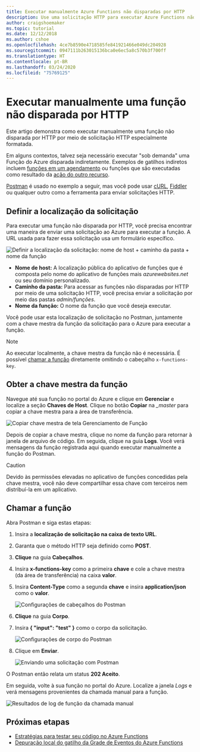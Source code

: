```yaml
---
title: Executar manualmente Azure Functions não disparadas por HTTP
description: Use uma solicitação HTTP para executar Azure Functions não disparadas por HTTP
author: craigshoemaker
ms.topic: tutorial
ms.date: 12/12/2018
ms.author: cshoe
ms.openlocfilehash: 4ce7b8590e4718585fe841921466e049dc204928
ms.sourcegitcommit: 0947111b263015136bca0e6ec5a8c570b3f700ff
ms.translationtype: HT
ms.contentlocale: pt-BR
ms.lasthandoff: 03/24/2020
ms.locfileid: "75769125"
---
```

# <a name="manually-run-a-non-http-triggered-function"></a>Executar manualmente uma função não disparada por HTTP

Este artigo demonstra como executar manualmente uma função não disparada por HTTP por meio de solicitação HTTP especialmente formatada.

Em alguns contextos, talvez seja necessário executar "sob demanda" uma Função do Azure disparada indiretamente.  Exemplos de gatilhos indiretos incluem [funções em um agendamento](./functions-create-scheduled-function.md) ou funções que são executadas como resultado da [ação do outro recurso](./functions-create-storage-blob-triggered-function.md). 

[Postman](https://www.getpostman.com/) é usado no exemplo a seguir, mas você pode usar [cURL](https://curl.haxx.se/), [Fiddler](https://www.telerik.com/fiddler) ou qualquer outro como a ferramenta para enviar solicitações HTTP.

## <a name="define-the-request-location"></a>Definir a localização da solicitação

Para executar uma função não disparada por HTTP, você precisa encontrar uma maneira de enviar uma solicitação ao Azure para executar a função. A URL usada para fazer essa solicitação usa um formulário específico.

![Definir a localização da solicitação: nome de host + caminho da pasta + nome da função](./media/functions-manually-run-non-http/azure-functions-admin-url-anatomy.png)

- **Nome de host:** A localização pública do aplicativo de funções que é composta pelo nome do aplicativo de funções mais *azurewebsites.net* ou seu domínio personalizado.
- **Caminho da pasta:** Para acessar as funções não disparadas por HTTP por meio de uma solicitação HTTP, você precisa enviar a solicitação por meio das pastas *admin/funções*.
- **Nome da função:** O nome da função que você deseja executar.

Você pode usar esta localização de solicitação no Postman, juntamente com a chave mestra da função da solicitação para o Azure para executar a função.

> [!NOTE]
> Ao executar localmente, a chave mestra da função não é necessária. É possível [chamar a função](#call-the-function) diretamente omitindo o cabeçalho `x-functions-key`.

## <a name="get-the-functions-master-key"></a>Obter a chave mestra da função

Navegue até sua função no portal do Azure e clique em **Gerenciar** e localize a seção **Chaves de Host**. Clique no botão **Copiar** na *_master* para copiar a chave mestra para a área de transferência.

![Copiar chave mestra de tela Gerenciamento de Função](./media/functions-manually-run-non-http/azure-portal-functions-master-key.png)

Depois de copiar a chave mestra, clique no nome da função para retornar à janela de arquivo de código. Em seguida, clique na guia **Logs**. Você verá mensagens da função registrada aqui quando executar manualmente a função do Postman.

> [!CAUTION]  
> Devido às permissões elevadas no aplicativo de funções concedidas pela chave mestra, você não deve compartilhar essa chave com terceiros nem distribuí-la em um aplicativo.

## <a name="call-the-function"></a>Chamar a função

Abra Postman e siga estas etapas:

1. Insira a **localização de solicitação na caixa de texto URL**.
2. Garanta que o método HTTP seja definido como **POST**.
3. **Clique** na guia **Cabeçalhos**.
4. Insira **x-functions-key** como a primeira **chave** e cole a chave mestra (da área de transferência) na caixa **valor**.
5. Insira **Content-Type** como a segunda **chave** e insira **application/json** como o **valor**.

    ![Configurações de cabeçalhos do Postman](./media/functions-manually-run-non-http/functions-manually-run-non-http-headers.png)

6. **Clique** na guia **Corpo**.
7. Insira **{ "input": "test" }** como o corpo da solicitação.

    ![Configurações de corpo do Postman](./media/functions-manually-run-non-http/functions-manually-run-non-http-body.png)

8. Clique em **Enviar**.

    ![Enviando uma solicitação com Postman](./media/functions-manually-run-non-http/functions-manually-run-non-http-send.png)

O Postman então relata um status **202 Aceito**.

Em seguida, volte à sua função no portal do Azure. Localize a janela *Logs* e verá mensagens provenientes da chamada manual para a função.

![Resultados de log de função da chamada manual](./media/functions-manually-run-non-http/azure-portal-function-log.png)

## <a name="next-steps"></a>Próximas etapas

- [Estratégias para testar seu código no Azure Functions](./functions-test-a-function.md)
- [Depuração local do gatilho da Grade de Eventos do Azure Functions](./functions-debug-event-grid-trigger-local.md)
